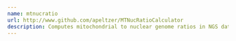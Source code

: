 ```yaml
---
name: mtnucratio
url: http://www.github.com/apeltzer/MTNucRatioCalculator
description: Computes mitochondrial to nuclear genome ratios in NGS datasets
---
```

